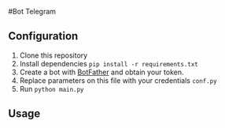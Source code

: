 #Bot Telegram


## Configuration

1. Clone this repository
2. Install dependencies `pip install -r requirements.txt`
3. Create a bot with [BotFather](https://telegram.me/botfather) and obtain your token.
4. Replace parameters on this file with your credentials `conf.py`
5. Run `python main.py`


## Usage